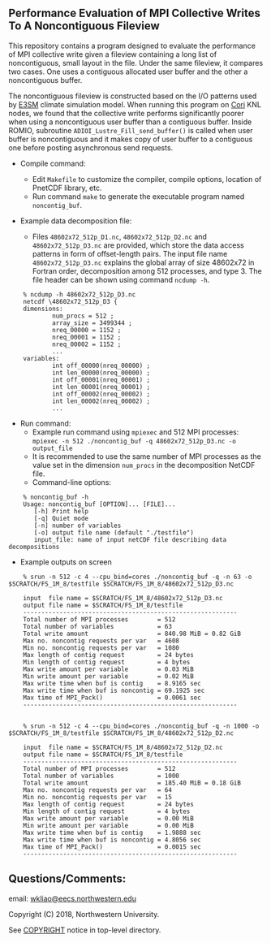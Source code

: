 ## Performance Evaluation of MPI Collective Writes To A Noncontiguous Fileview

This repository contains a program designed to evaluate the performance of MPI
collective write given a fileview containing a long list of noncontiguous,
small layout in the file. Under the same fileview, it compares two cases. One
uses a contiguous allocated user buffer and the other a noncontiguous buffer.

The noncontiguous fileview is constructed based on the I/O patterns used by
[E3SM](https://github.com/E3SM-Project/E3SM) climate simulation model. When
running this program on
[Cori](http://www.nersc.gov/users/computational-systems/cori) KNL nodes, we
found that the collective write performs significantly poorer when using a
noncontiguous user buffer than a contiguous buffer. Inside ROMIO, subroutine
`ADIOI_Lustre_Fill_send_buffer()` is called when user buffer is noncontiguous
and it makes copy of user buffer to a contiguous one before posting
asynchronous send requests.

* Compile command:
  * Edit `Makefile` to customize the compiler, compile options, location of
    PnetCDF library, etc.
  * Run command `make` to generate the executable program named `noncontig_buf`.

* Example data decomposition file:
  * Files `48602x72_512p_D1.nc`, `48602x72_512p_D2.nc` and
    `48602x72_512p_D3.nc` are provided, which store the data access patterns
    in form of offset-length pairs. The input file name `48602x72_512p_D3.nc`
    explains the global array of size 48602x72 in Fortran order, decomposition
    among 512 processes, and type 3. The file header can be shown using
    command `ncdump -h`.
```
    % ncdump -h 48602x72_512p_D3.nc
    netcdf \48602x72_512p_D3 {
    dimensions:
            num_procs = 512 ;
            array_size = 3499344 ;
            nreq_00000 = 1152 ;
            nreq_00001 = 1152 ;
            nreq_00002 = 1152 ;
            ...
    variables:
            int off_00000(nreq_00000) ;
            int len_00000(nreq_00000) ;
            int off_00001(nreq_00001) ;
            int len_00001(nreq_00001) ;
            int off_00002(nreq_00002) ;
            int len_00002(nreq_00002) ;
            ...
```
* Run command:
  * Example run command using `mpiexec` and 512 MPI processes:
    `mpiexec -n 512 ./noncontig_buf -q 48602x72_512p_D3.nc -o output_file`
  * It is recommended to use the same number of MPI processes as the value set
    in the dimension `num_procs` in the decomposition NetCDF file.
  * Command-line options:
```
    % noncontig_buf -h
    Usage: noncontig_buf [OPTION]... [FILE]...
       [-h] Print help
       [-q] Quiet mode
       [-n] number of variables
       [-o] output file name (default "./testfile")
       input_file: name of input netCDF file describing data decompositions
```
* Example outputs on screen
```
    % srun -n 512 -c 4 --cpu_bind=cores ./noncontig_buf -q -n 63 -o $SCRATCH/FS_1M_8/testfile $SCRATCH/FS_1M_8/48602x72_512p_D3.nc

    input  file name = $SCRATCH/FS_1M_8/48602x72_512p_D3.nc
    output file name = $SCRATCH/FS_1M_8/testfile
    -----------------------------------------------------------
    Total number of MPI processes        = 512
    Total number of variables            = 63
    Total write amount                   = 840.98 MiB = 0.82 GiB
    Max no. noncontig requests per var   = 4608
    Min no. noncontig requests per var   = 1080
    Max length of contig request         = 24 bytes
    Min length of contig request         = 4 bytes
    Max write amount per variable        = 0.03 MiB
    Min write amount per variable        = 0.02 MiB
    Max write time when buf is contig    = 8.9165 sec
    Max write time when buf is noncontig = 69.1925 sec
    Max time of MPI_Pack()               = 0.0061 sec
    -----------------------------------------------------------


    % srun -n 512 -c 4 --cpu_bind=cores ./noncontig_buf -q -n 1000 -o $SCRATCH/FS_1M_8/testfile $SCRATCH/FS_1M_8/48602x72_512p_D2.nc

    input  file name = $SCRATCH/FS_1M_8/48602x72_512p_D2.nc
    output file name = $SCRATCH/FS_1M_8/testfile
    -----------------------------------------------------------
    Total number of MPI processes        = 512
    Total number of variables            = 1000
    Total write amount                   = 185.40 MiB = 0.18 GiB
    Max no. noncontig requests per var   = 64
    Min no. noncontig requests per var   = 15
    Max length of contig request         = 24 bytes
    Min length of contig request         = 4 bytes
    Max write amount per variable        = 0.00 MiB
    Min write amount per variable        = 0.00 MiB
    Max write time when buf is contig    = 1.9888 sec
    Max write time when buf is noncontig = 4.8056 sec
    Max time of MPI_Pack()               = 0.0015 sec
    -----------------------------------------------------------
```

## Questions/Comments:
email: wkliao@eecs.northwestern.edu

Copyright (C) 2018, Northwestern University.

See [COPYRIGHT](COPYRIGHT) notice in top-level directory.

